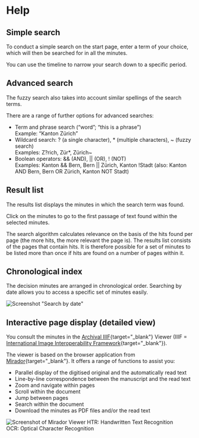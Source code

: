 # Help

## Simple search

To conduct a simple search on the start page, enter a term of your choice, which will then be searched for in all the minutes.

You can use the timeline to narrow your search down to a specific period.

## Advanced search

The fuzzy search also takes into account similar spellings of the search terms.

There are a range of further options for advanced searches:

- Term and phrase search (“word”; “this is a phrase”)\
Example: “Kanton Zürich”
- Wildcard search: ? (a single character), * (multiple characters), ~ (fuzzy search)\
Examples: Z?rich, Zür*, Zürich~
- Boolean operators: && (AND), || (OR), ! (NOT)\
Examples: Kanton && Bern, Bern || Zürich, Kanton !Stadt (also: Kanton AND Bern, Bern OR Zürich, Kanton NOT Stadt)

## Result list

The results list displays the minutes in which the search term was found.

Click on the minutes to go to the first passage of text found within the selected minutes.

The search algorithm calculates relevance on the basis of the hits found per page (the more hits, the more relevant the page is). The results list consists of the pages that contain hits. It is therefore possible for a set of minutes to be listed more than once if hits are found on a number of pages within it.

## Chronological index

The decision minutes are arranged in chronological order. Searching by date allows you to access a specific set of minutes easily.

![Screenshot "Search by date"](/md/assets/en-scrn-browser.png)

## Interactive page display (detailed view)

You consult the minutes in the [Archival IIIF](https://archival-iiif.github.io/){target="_blank"} Viewer (IIIF = [International Image Interoperability Framework](https://de.wikipedia.org/wiki/International_Image_Interoperability_Framework){target="_blank"}).

The viewer is based on the browser application from [Mirador](https://projectmirador.org/){target="_blank"}. It offers a range of functions to assist you:

- Parallel display of the digitised original and the automatically read text
- Line-by-line correspondence between the manuscript and the read text
- Zoom and navigate within pages
- Scroll within the document
- Jump between pages
- Search within the document
- Download the minutes as PDF files and/or the read text

![Screenshot of Mirador Viewer](/md/assets/en-scrn-mirador.png)
HTR: Handwritten Text Recognition\
OCR: Optical Character Recognition
